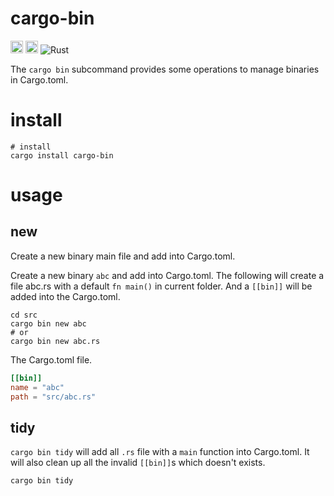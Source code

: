 # cargo-bin

[<img alt="github" src="https://img.shields.io/badge/github-gensmusic/cargo--bin-8da0cb?style=for-the-badge&labelColor=555555&logo=github" height="20">](https://github.com/gensmusic/cargo-bin)
[<img alt="crates.io" src="https://img.shields.io/crates/v/cargo-bin.svg?style=for-the-badge&color=fc8d62&logo=rust" height="20">](https://crates.io/crates/cargo-bin)
![Rust](https://github.com/gensmusic/cargo-bin/workflows/Rust/badge.svg)

The `cargo bin` subcommand provides some operations to manage binaries in Cargo.toml.

# install

```shell script
# install
cargo install cargo-bin
```

# usage

## new

Create a new binary main file and add into Cargo.toml.

Create a new binary `abc` and add into Cargo.toml.
The following will create a file abc.rs with a default `fn main()` in current folder.
And a `[[bin]]` will be added into the Cargo.toml.

```shell script
cd src
cargo bin new abc
# or
cargo bin new abc.rs
```

The Cargo.toml file.

```toml
[[bin]]
name = "abc"
path = "src/abc.rs"
```

## tidy

`cargo bin tidy` will add all `.rs` file with a `main` function into Cargo.toml.
It will also clean up all the invalid `[[bin]]`s which doesn't exists.

```shell script
cargo bin tidy
```
